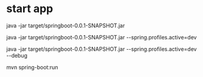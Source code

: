 # start app

java -jar target/springboot-0.0.1-SNAPSHOT.jar

java -jar target/springboot-0.0.1-SNAPSHOT.jar --spring.profiles.active=dev

java -jar target/springboot-0.0.1-SNAPSHOT.jar --spring.profiles.active=dev --debug

mvn spring-boot:run